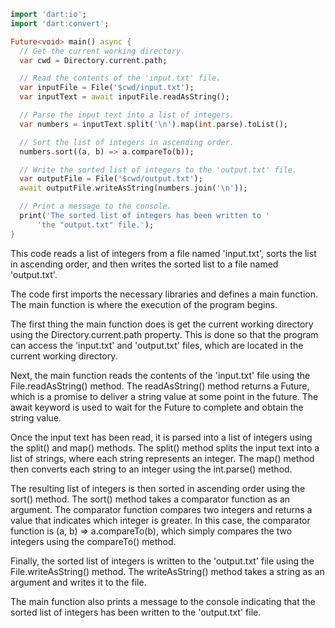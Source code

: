 ```dart
import 'dart:io';
import 'dart:convert';

Future<void> main() async {
  // Get the current working directory.
  var cwd = Directory.current.path;

  // Read the contents of the 'input.txt' file.
  var inputFile = File('$cwd/input.txt');
  var inputText = await inputFile.readAsString();

  // Parse the input text into a list of integers.
  var numbers = inputText.split('\n').map(int.parse).toList();

  // Sort the list of integers in ascending order.
  numbers.sort((a, b) => a.compareTo(b));

  // Write the sorted list of integers to the 'output.txt' file.
  var outputFile = File('$cwd/output.txt');
  await outputFile.writeAsString(numbers.join('\n'));

  // Print a message to the console.
  print('The sorted list of integers has been written to '
      'the "output.txt" file.');
}
```

This code reads a list of integers from a file named 'input.txt', sorts the list in ascending order, and then writes the sorted list to a file named 'output.txt'.

The code first imports the necessary libraries and defines a main function. The main function is where the execution of the program begins.

The first thing the main function does is get the current working directory using the Directory.current.path property. This is done so that the program can access the 'input.txt' and 'output.txt' files, which are located in the current working directory.

Next, the main function reads the contents of the 'input.txt' file using the File.readAsString() method. The readAsString() method returns a Future<String>, which is a promise to deliver a string value at some point in the future. The await keyword is used to wait for the Future to complete and obtain the string value.

Once the input text has been read, it is parsed into a list of integers using the split() and map() methods. The split() method splits the input text into a list of strings, where each string represents an integer. The map() method then converts each string to an integer using the int.parse() method.

The resulting list of integers is then sorted in ascending order using the sort() method. The sort() method takes a comparator function as an argument. The comparator function compares two integers and returns a value that indicates which integer is greater. In this case, the comparator function is (a, b) => a.compareTo(b), which simply compares the two integers using the compareTo() method.

Finally, the sorted list of integers is written to the 'output.txt' file using the File.writeAsString() method. The writeAsString() method takes a string as an argument and writes it to the file.

The main function also prints a message to the console indicating that the sorted list of integers has been written to the 'output.txt' file.
